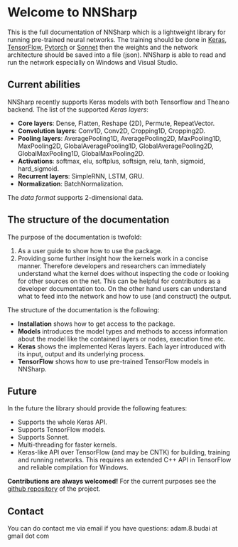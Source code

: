 # Welcome to NNSharp

This is the full documentation of NNSharp which is a lightweight library for running pre-trained neural networks. The training should be done in [Keras](https://keras.io/), [TensorFlow](https://www.tensorflow.org/), [Pytorch](http://pytorch.org/docs/) or [Sonnet](https://github.com/deepmind/sonnet) then the weights and the network architecture should be saved into a file (json). NNSharp is able to read and run the network especially on Windows and Visual Studio. 

## Current abilities

NNSharp recently supports Keras models with both Tensorflow and Theano backend. The list of the supported *Keras layers*:

* **Core layers**: Dense, Flatten, Reshape (2D), Permute, RepeatVector. 
* **Convolution layers**: Conv1D, Conv2D, Cropping1D, Cropping2D. 
* **Pooling layers**: AveragePooling1D, AveragePooling2D, MaxPooling1D, MaxPooling2D, GlobalAveragePooling1D, GlobalAveragePooling2D, GlobalMaxPooling1D, GlobalMaxPooling2D.
* **Activations**: softmax, elu, softplus, softsign, relu, tanh, sigmoid, hard_sigmoid. 
* **Recurrent layers**: SimpleRNN, LSTM, GRU.
* **Normalization**: BatchNormalization.

The *data format* supports 2-dimensional data. 

## The structure of the documentation

The purpose of the documentation is twofold:

1. As a user guide to show how to use the package.
2. Providing some further insight how the kernels work in a concise manner. Therefore developers and researchers can immediately understand what the kernel does without inspecting the code or looking for other sources on the net. This can be helpful for contributors as a developer documentation too. On the other hand users can understand what to feed into the network and how to use (and construct) the output.

The structure of the documentation is the following:

* **Installation** shows how to get access to the package.
* **Models** introduces the model types and methods to access information about the model like the contained layers or nodes, execution time etc.
* **Keras** shows the implemented Keras layers. Each layer introduced with its input, output and its underlying process.
* **TensorFlow** shows how to use pre-trained TensorFlow models in NNSharp.

## Future 

In the future the library should provide the following features:

* Supports the whole Keras API.
* Supports TensorFlow models.
* Supports Sonnet.
* Multi-threading for faster kernels.
* Keras-like API over TensorFlow (and may be CNTK) for building, training and running networks. This requires an extended C++ API in TensorFlow and reliable compilation for Windows.

**Contributions are always welcomed!** For the current purposes see the [github repository](https://github.com/adamtiger/NNSharp) of the project.

## Contact

You can do contact me via email if you have questions: adam.8.budai at gmail dot com

